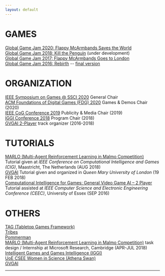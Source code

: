 ```yaml
---
layout: default
---
```


# [](#games)GAMES

[Global Game Jam 2020: Flappy McArmbands Saves the World](https://globalgamejam.org/2020/games/flappy-mcarmbands-saves-world-9)<br />
[Global Game Jam 2018: Kill the Penguin](https://globalgamejam.org/2018/games/kill-penguin) (under development)<br />
[Global Game Jam 2017: Flappy McArmbands Goes to London](http://globalgamejam.org/2017/games/flappy-mcarmbands-goes-london)<br />
[Global Game Jam 2016: Rebirth](http://globalgamejam.org/2016/games/rebirth) -- [final version](https://github.com/rdgain/Rebirth-Game)<br/>


# [](#org)ORGANIZATION

[IEEE Symposium on Games @ SSCI 2020](https://gaigresearch.github.io/games-ssci/) General Chair<br/>
[ACM Foundations of Digital Games (FDG) 2020](http://fdg2020.org/) Games & Demos Chair (2020)<br/>
[IEEE CoG Conference 2019](http://ieee-cog.org) Publicity & Media Chair (2019)<br/>
[IGGI Conference 2018](http://2018.iggi.org.uk) Program Chair (2018)<br/>
[GVGAI 2-Player](http://gvgai.net) track organizer  (2016-2018)<br/>

# [](#tut)TUTORIALS

[MARLO (Multi-Agent Reinforcement Learning in Malmo Competition)](https://project.dke.maastrichtuniversity.nl/cig2018/learning-to-play-the-multi-agent-reinforcement-learning-on-malmo-competition/) Tutorial given at _IEEE Conference on Computational Intelligence and Games (CIG)_, Maastricht, The Netherlands (AUG 2018)<br/>
[GVGAI]() Tutorial given and organized in _Queen Mary University of London_ (19 FEB 2018)<br/>
[Computational Intelligence for Games: General Video Game AI – 2 Player]() Tutorial assisted at _IEEE Computer Science and Electronic Engineering Conference (CEEC)_, University of Essex (SEP 2016)<br/>

# [](#others)OTHERS

[TAG (Tabletop Games Framework)](https://github.com/GAIGResearch/TabletopGames)<br/>
[Tribes](https://gaigresearch.github.io/projects/Tribes)<br/>
[Pommerman](https://gaigresearch.github.io/projects/Pommerman)<br/>
[MARLO (Multi-Agent Reinforcement Learning in Malmo Competition)](http://aka.ms/marlo) task design / Internship at Microsoft Research, Cambridge (APR-JUL 2018)<br/>
[Intelligent Games and Games Intelligence (IGGI)](http://iggi.org.uk)<br />
[UoE CSEE Women in Science (Athena Swan)](https://www.essex.ac.uk/csee/about/women-in-science.aspx)<br />
[GVGAI](https://gaigresearch.github.io/projects/GVGAI)<br />

<hr>

<div class="contactfooter"><a href="mailto:r.d.gaina@qmul.ac.uk"><i class="fas fa-envelope"></i></a> <a href="https://www.researchgate.net/profile/Raluca_Gaina"><i class="fab fa-researchgate"></i></a> <a href="https://scholar.google.co.uk/citations?user=tC5klQYAAAAJ"><i class="fab fa-google"></i></a> <a href="https://www.linkedin.com/in/raluca-gaina-347518114/"><i class="fab fa-linkedin"></i></a> <a href="https://twitter.com/b_gum22"><i class="fab fa-twitter"></i></a> <a href="https://publists.qmul.ac.uk/userprofile.html?uid=41431&em=false"><i class="fas fa-archive"></i></a></div>
